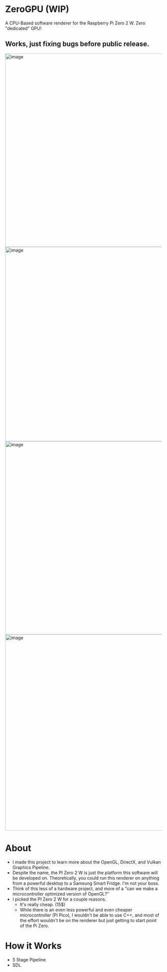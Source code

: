 # ZeroGPU (WIP)
A CPU-Based software renderer for the Raspberry Pi Zero 2 W. Zero "dedicated" GPU!

## Works, just fixing bugs before public release.

<img width="800" height="620" alt="image" src="https://github.com/user-attachments/assets/69408224-4923-4918-b445-685b3809bd62" />
<img width="797" height="623" alt="image" src="https://github.com/user-attachments/assets/8005a854-48f0-456e-81cc-1b002709c9cb" />

<img width="793" height="619" alt="image" src="https://github.com/user-attachments/assets/73391a00-cc86-4cad-9fee-a983d867f797" />
<img width="789" height="629" alt="image" src="https://github.com/user-attachments/assets/c3a74053-f6b4-451b-9af1-923982dfd3ac" />



# About 
- I made this project to learn more about the OpenGL, DirectX, and Vulkan Graphics Pipeline. 
- Despite the name, the PI Zero 2 W is just the platform this software will be developed on. Theoretically, you could run this renderer on anything from a powerful desktop to a Samsung Smart Fridge. I'm not your boss.
- Think of this less of a hardware project, and more of a "can we make a microcontroller optimized version of OpenGL?"
- I picked the PI Zero 2 W for a couple reasons.
    - It's really cheap. (15$)
    - While there is an even less powerful and even cheaper microcontroller (Pi Pico), I wouldn't be able to use C++, and most of the effort wouldn't be on the renderer but just getting to start point of the Pi Zero.
  
# How it Works
- 5 Stage Pipeline
- SDL
